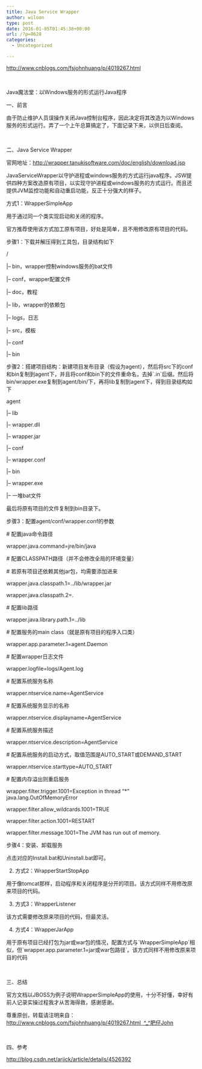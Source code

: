 ```yaml
---
title: Java Service Wrapper　
author: wiloon
type: post
date: 2016-01-05T01:45:38+00:00
url: /?p=8628
categories:
  - Uncategorized

---
```

http://www.cnblogs.com/fsjohnhuang/p/4019267.html

&nbsp;

Java魔法堂：以Windows服务的形式运行Java程序

一、前言

由于防止维护人员误操作关闭Java控制台程序，因此决定将其改造为以Windows服务的形式运行。弄了一个上午总算搞定了，下面记录下来，以供日后查阅。

&nbsp;

二、Java Service Wrapper

官网地址：http://wrapper.tanukisoftware.com/doc/english/download.jsp

JavaServiceWrapper以守护进程或windows服务的方式运行java程序。JSW提供四种方案改造原有项目，以实现守护进程或windows服务的方式运行。而且还提供JVM监控功能和自动重启功能，反正十分强大的样子。

方式1：WrapperSimpleApp

用于通过同一个类实现启动和关闭的程序。
  
官方推荐使用该方式加工原有项目，好处是简单，且不用修改原有项目的代码。

步骤1：下载并解压得到工具包，目录结构如下

/
  
|&#8211; bin，wrapper控制windows服务的bat文件
  
|&#8211; conf，wrapper配置文件
  
|&#8211; doc，教程
  
|&#8211; lib，wrapper的依赖包
  
|&#8211; logs，日志
  
|&#8211; src，模板
  
|&#8211; conf
  
|&#8211; bin

步骤2：搭建项目结构：新建项目发布目录（假设为agent），然后将src下的conf和bin复制到agent下，并且将conf和bin下的文件重命名，去掉\`.in\`后缀。然后将bin/wrapper.exe复制到agent/bin/下，再将lib复制到agent下，得到目录结构如下

agent
  
|&#8211; lib
  
|&#8211; wrapper.dll
  
|&#8211; wrapper.jar
  
|&#8211; conf
  
|&#8211; wrapper.conf
  
|&#8211; bin
  
|&#8211; wrapper.exe
  
|&#8211; 一堆bat文件
  
最后将原有项目的文件复制到bin目录下。

步骤3：配置agent/conf/wrapper.conf的参数
  
\# 配置java命令路径
  
wrapper.java.command=jre/bin/java

\# 配置CLASSPATH路径（并不会修改全局的环境变量）
  
\# 若原有项目还依赖其他jar包，均需要添加进来
  
wrapper.java.classpath.1=../lib/wrapper.jar
  
wrapper.java.classpath.2=.

\# 配置lib路径
  
wrapper.java.library.path.1=../lib

\# 配置服务的main class（就是原有项目的程序入口类）
  
wrapper.app.parameter.1=agent.Daemon

\# 配置wrapper日志文件
  
wrapper.logfile=logs/Agent.log

\# 配置系统服务名称
  
wrapper.ntservice.name=AgentService

\# 配置系统服务显示的名称
  
wrapper.ntservice.displayname=AgentService

\# 配置系统服务描述
  
wrapper.ntservice.description=AgentService

\# 配置系统服务的启动方式，取值范围是AUTO\_START或DEMAND\_START
  
wrapper.ntservice.starttype=AUTO_START

\# 配置内存溢出则重启服务
  
wrapper.filter.trigger.1001=Exception in thread &#8220;*&#8221; java.lang.OutOfMemoryError
  
wrapper.filter.allow_wildcards.1001=TRUE
  
wrapper.filter.action.1001=RESTART
  
wrapper.filter.message.1001=The JVM has run out of memory.

步骤4：安装、卸载服务

点击对应的Install.bat和Uninstall.bat即可。

2. 方式2：WrapperStartStopApp

用于像tomcat那样，启动程序和关闭程序是分开的项目。该方式同样不用修改原来项目的代码。

3. 方式3：WrapperListener

该方式需要修改原来项目的代码，但最灵活。

4. 方式4：WrapperJarApp

用于原有项目已经打包为jar或war包的情况，配置方式与\`WrapperSimpleApp\`相似，但\`wrapper.app.parameter.1=jar或war包路径\`。该方式同样不用修改原来项目的代码

&nbsp;

三、总结

官方文档以JBOSS为例子说明WrapperSimpleApp的使用，十分不好懂，幸好有前人记录实操过程我才从苦海得救，感谢感谢。

尊重原创，转载请注明来自：http://www.cnblogs.com/fsjohnhuang/p/4019267.html  ^_^肥仔John

&nbsp;

四、参考

http://blog.csdn.net/arjick/article/details/4526392
